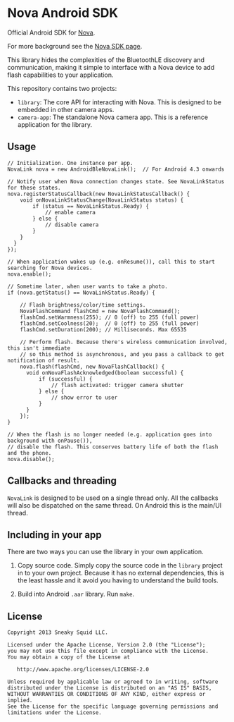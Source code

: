 Nova Android SDK
================

Official Android SDK for [Nova](https://wantnova.com). 

For more background see the [Nova SDK page](https://wantnova.com/sdk/).

This library hides the complexities of the BluetoothLE discovery and communication, making
it simple to interface with a Nova device to add flash capabilities to your application.

This repository contains two projects:

*   `library`: The core API for interacting with Nova. This is designed to be embedded in
    other camera apps.
*   `camera-app`: The standalone Nova camera app. This is a reference application for the library.

Usage
-----

	// Initialization. One instance per app.
    NovaLink nova = new AndroidBleNovaLink();  // For Android 4.3 onwards

    // Notify user when Nova connection changes state. See NovaLinkStatus for these states.
    nova.registerStatusCallback(new NovaLinkStatusCallback() {
        void onNovaLinkStatusChange(NovaLinkStatus status) {
            if (status == NovaLinkStatus.Ready) {
                // enable camera
            } else {
                // disable camera
            }
        }
      }
    });

    // When application wakes up (e.g. onResume()), call this to start searching for Nova devices.
    nova.enable();

    // Sometime later, when user wants to take a photo.
    if (nova.getStatus() == NovaLinkStatus.Ready) {

        // Flash brightness/color/time settings.
        NovaFlashCommand flashCmd = new NovaFlashCommand();
        flashCmd.setWarmness(255); // 0 (off) to 255 (full power)
        flashCmd.setCoolness(20);  // 0 (off) to 255 (full power)
        flashCmd.setDuration(200); // Milliseconds. Max 65535

        // Perform flash. Because there's wireless communication involved, this isn't immediate
        // so this method is asynchronous, and you pass a callback to get notification of result.
        nova.flash(flashCmd, new NovaFlashCallback() {
          void onNovaFlashAcknowledged(boolean successful) {
              if (successful) {
                  // flash activated: trigger camera shutter
              } else {
                  // show error to user
              }
          }
        });
    }

    // When the flash is no longer needed (e.g. application goes into background with onPause()),
    // disable the flash. This conserves battery life of both the flash and the phone.
    nova.disable();


Callbacks and threading
-----------------------

`NovaLink` is designed to be used on a single thread only. All the callbacks will also be
dispatched on the same thread. On Android this is the main/UI thread.


Including in your app
---------------------

There are two ways you can use the library in your own application.

1.  Copy source code. Simply copy the source code in the `library` project in to your
    own project. Because it has no external dependencies, this is the least hassle
    and it avoid you having to understand the build tools.

2.  Build into Android `.aar` library. Run `make`.


License
-------

    Copyright 2013 Sneaky Squid LLC.

    Licensed under the Apache License, Version 2.0 (the "License");
    you may not use this file except in compliance with the License.
    You may obtain a copy of the License at

       http://www.apache.org/licenses/LICENSE-2.0

    Unless required by applicable law or agreed to in writing, software
    distributed under the License is distributed on an "AS IS" BASIS,
    WITHOUT WARRANTIES OR CONDITIONS OF ANY KIND, either express or implied.
    See the License for the specific language governing permissions and
    limitations under the License.
